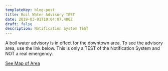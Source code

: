 ```yaml
---
templateKey: blog-post
title: Boil Water Advisory TEST
date: 2019-03-01T10:04:07.480Z
draft: false
description: Notification System TEST
---
```

A boil water advisory is in effect for the downtown area. To see the advisory area, use the link below. This is only a TEST of the Notification System and NOT a real emergency.

[See Map of Area](/map/?layer=Advisory&feature=0)
